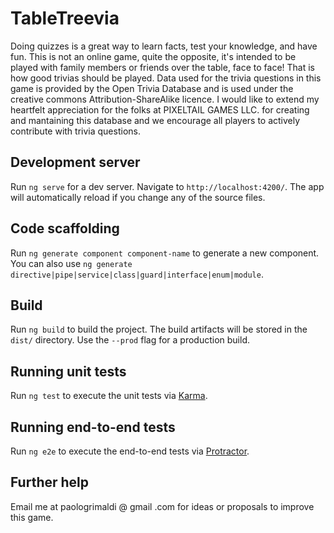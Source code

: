 # TableTreevia

Doing quizzes is a great way to learn facts, test your knowledge, and have fun. This is not an online game, quite the opposite, it's intended to be played with family members or friends over the table, face to face!
That is how good trivias should be played.
Data used for the trivia questions in this game is provided by the Open Trivia Database and is used under the creative commons Attribution-ShareAlike licence. I would like to extend my heartfelt appreciation for the folks at PIXELTAIL GAMES LLC. for creating and mantaining this database and we encourage all players to actively contribute with trivia questions.

## Development server

Run `ng serve` for a dev server. Navigate to `http://localhost:4200/`. The app will automatically reload if you change any of the source files.

## Code scaffolding

Run `ng generate component component-name` to generate a new component. You can also use `ng generate directive|pipe|service|class|guard|interface|enum|module`.

## Build

Run `ng build` to build the project. The build artifacts will be stored in the `dist/` directory. Use the `--prod` flag for a production build.

## Running unit tests

Run `ng test` to execute the unit tests via [Karma](https://karma-runner.github.io).

## Running end-to-end tests

Run `ng e2e` to execute the end-to-end tests via [Protractor](http://www.protractortest.org/).

## Further help

Email me at paologrimaldi @ gmail .com for ideas or proposals to improve this game.
